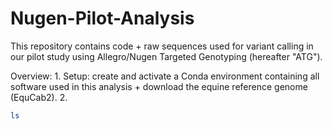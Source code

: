 # Nugen-Pilot-Analysis

This repository contains code + raw sequences used for variant calling in our pilot study using Allegro/Nugen Targeted Genotyping (hereafter "ATG").

Overview:
    1. Setup: create and activate a Conda environment containing all software used in this analysis + download the equine reference genome (EquCab2).
    2.

```bash
ls
```
